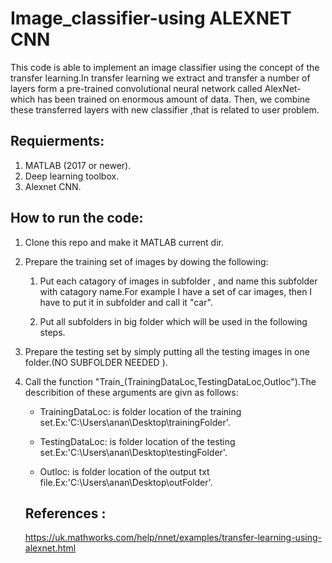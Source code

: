 # Image_classifier-using ALEXNET CNN
This code is able to implement an image classifier using the concept of the transfer learning.In transfer learning we extract and transfer a number of layers form a pre-trained convolutional neural network called AlexNet-which has been trained on enormous amount of data. Then, we combine these transferred layers with new classifier ,that is related to user problem.
## Requierments:
1. MATLAB (2017 or newer).
2. Deep learning toolbox.
3. Alexnet CNN. 
## How to run the code:
1. Clone this repo and make it MATLAB current dir.

2. Prepare the training set of images by dowing the following:
   
   1. Put each catagory of images in subfolder , and name this subfolder with catagory name.For example I have a set of car images, then I have to put it in subfolder and call it "car".
   
   2. Put all subfolders in big folder which will be used in the following steps.

3. Prepare the testing set by simply putting all the testing images in one folder.(NO SUBFOLDER NEEDED ).

4. Call the function "Train_(TrainingDataLoc,TestingDataLoc,Outloc").The describition of these arguments are givn as follows:
   
   - TrainingDataLoc: is folder location of the training set.Ex:'C:\Users\anan\Desktop\trainingFolder'.
   
   - TestingDataLoc:  is folder location of the testing set.Ex:'C:\Users\anan\Desktop\testingFolder'.
   
   - Outloc: is folder location of the output txt file.Ex:'C:\Users\anan\Desktop\outFolder'.
   
   ## References :
   https://uk.mathworks.com/help/nnet/examples/transfer-learning-using-alexnet.html
   

